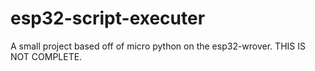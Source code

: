 # esp32-script-executer
A small project based off of micro python on the esp32-wrover. THIS IS NOT COMPLETE. 
